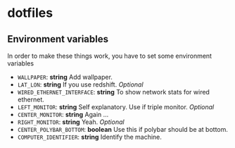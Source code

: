 # dotfiles

## Environment variables

In order to make these things work, you have to set some environment variables

* `WALLPAPER`: **string** Add wallpaper.
* `LAT_LON`: **string** If you use redshift. _Optional_
* `WIRED_ETHERNET_INTERFACE`: **string** To show network stats for wired ethernet.
* `LEFT_MONITOR`: **string** Self explanatory. Use if triple monitor. _Optional_
* `CENTER_MONITOR`: **string** Again ...
* `RIGHT_MONITOR`: **string** Yeah. _Optional_
* `CENTER_POLYBAR_BOTTOM`: **boolean** Use this if polybar should be at bottom.
* `COMPUTER_IDENTIFIER`: **string** Identify the machine.
